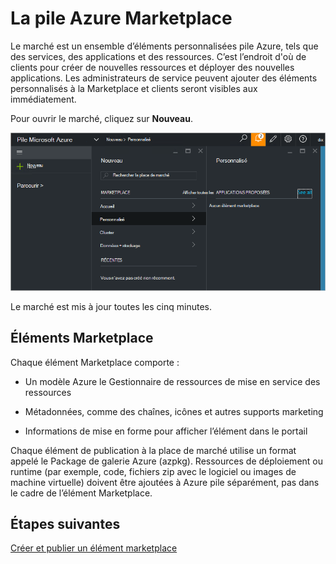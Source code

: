 <properties
    pageTitle="Publier un élément marketplace personnalisé dans Azure pile (administrateur de service) | Microsoft Azure"
    description="En tant qu’un administrateur de service, découvrez comment publier un élément marketplace personnalisée dans une pile Azure."
    services="azure-stack"
    documentationCenter=""
    authors="rupisure"
    manager="byronr"
    editor=""/>

<tags
    ms.service="azure-stack"
    ms.workload="na"
    ms.tgt_pltfrm="na"
    ms.devlang="na"
    ms.topic="article"
    ms.date="09/26/2016"
    ms.author="rupisure"/>

# <a name="the-azure-stack-marketplace"></a>La pile Azure Marketplace

Le marché est un ensemble d’éléments personnalisées pile Azure, tels que des services, des applications et des ressources. C’est l’endroit d'où de clients pour créer de nouvelles ressources et déployer des nouvelles applications. Les administrateurs de service peuvent ajouter des éléments personnalisés à la Marketplace et clients seront visibles aux immédiatement.

Pour ouvrir le marché, cliquez sur **Nouveau**.

![](media/azure-stack-publish-custom-marketplace-item/image1.png)

Le marché est mis à jour toutes les cinq minutes.

## <a name="marketplace-items"></a>Éléments Marketplace

Chaque élément Marketplace comporte :

-   Un modèle Azure le Gestionnaire de ressources de mise en service des ressources

-   Métadonnées, comme des chaînes, icônes et autres supports marketing

-   Informations de mise en forme pour afficher l’élément dans le portail

Chaque élément de publication à la place de marché utilise un format appelé le Package de galerie Azure (azpkg). Ressources de déploiement ou runtime (par exemple, code, fichiers zip avec le logiciel ou images de machine virtuelle) doivent être ajoutées à Azure pile séparément, pas dans le cadre de l’élément Marketplace. 

## <a name="next-steps"></a>Étapes suivantes

[Créer et publier un élément marketplace](azure-stack-create-and-publish-marketplace-item.md)
